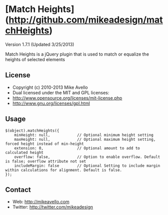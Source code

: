 # [Match Heights] (http://github.com/mikeadesign/matchHeights)

Version 1.7.1 (Updated 3/25/2013)
 
Match Heights is a jQuery plugin that is used to match or equalize the heights of selected elements

 
## License

* Copyright (c) 2010-2013 Mike Avello
* Dual licensed under the MIT and GPL licenses:
* http://www.opensource.org/licenses/mit-license.php
* http://www.gnu.org/licenses/gpl.html


## Usage

	$(object).matchHeights({
		minHeight: null,			// Optional minimum height setting
		maxHeight: null,			// Optional maximum height setting, forced height instead of min-height
		extension: 0,				// Optional amount to add to calculated height
		overflow: false,			// Option to enable overflow. Default is false; overflow attribute not set
		includeMargin: false		// Optional Setting to include margin within calculations for alignment. Default is false.
	});

	
## Contact

* Web: http://mikeavello.com
* Twitter: http://twitter.com/mikeadesign